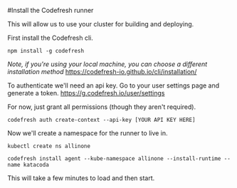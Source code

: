#Install the Codefresh runner

This will allow us to use your cluster for building and deploying. 

First install the Codefresh cli. 

`npm install -g codefresh`

*Note, if you're using your local machine, you can choose a different installation method*
https://codefresh-io.github.io/cli/installation/

To authenticate we'll need an api key. Go to your user settings page and generate a token. https://g.codefresh.io/user/settings

For now, just grant all permissions (though they aren't required). 

`codefresh auth create-context --api-key [YOUR API KEY HERE]`

Now we'll create a namespace for the runner to live in.

`kubectl create ns allinone`

`codefresh install agent --kube-namespace allinone --install-runtime --name katacoda`

This will take a few minutes to load and then start.

